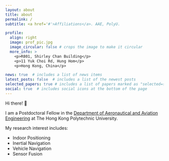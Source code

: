 ```yaml
---
layout: about
title: about
permalink: /
subtitle: <a href='#'>Affiliations</a>. AAE, PolyU.

profile:
  align: right
  image: prof_pic.jpg
  image_circular: false # crops the image to make it circular
  more_info: >
    <p>R801, Shirley Chan Building</p>
    <p>11 Yuk Choi Rd, Hung Hom</p>
    <p>Hong Kong, China</p>

news: true  # includes a list of news items
latest_posts: false  # includes a list of the newest posts
selected_papers: true # includes a list of papers marked as "selected={true}"
social: true  # includes social icons at the bottom of the page
---
```

Hi there! 👋

I am a Postdoctoral Fellow in the [Department of Aeronautical and Aviation Engineering](https://www.polyu.edu.hk/en/aae/) at The Hong Kong Polytechnic University.

My research interest includes:

- Indoor Positioning
- Inertial Navigation
- Vehicle Navigation
- Sensor Fusion
